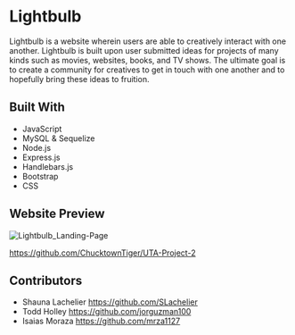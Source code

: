 # Lightbulb

Lightbulb is a website wherein users are able to creatively interact with one another. Lightbulb is built upon user submitted ideas for projects of many kinds such as movies, websites, books, and TV shows. The ultimate goal is to create a community for creatives to get in touch with one another and to hopefully bring these ideas to fruition.

## Built With

- JavaScript 
- MySQL & Sequelize
- Node.js 
- Express.js
- Handlebars.js
- Bootstrap
- CSS

## Website Preview

![Lightbulb_Landing-Page](https://user-images.githubusercontent.com/104476799/185512334-345ebb5c-9701-4a05-8194-8dc067d2a5f6.PNG)

https://github.com/ChucktownTiger/UTA-Project-2


## Contributors
- Shauna Lachelier https://github.com/SLachelier
- Todd Holley https://github.com/jorguzman100
- Isaias Moraza https://github.com/mrza1127